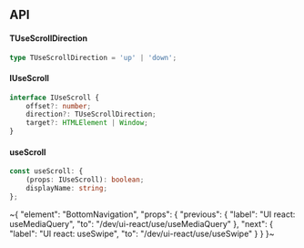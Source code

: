 

## API

#### TUseScrollDirection

```ts
type TUseScrollDirection = 'up' | 'down';
```

#### IUseScroll

```ts
interface IUseScroll {
    offset?: number;
    direction?: TUseScrollDirection;
    target?: HTMLElement | Window;
}
```

#### useScroll

```ts
const useScroll: {
    (props: IUseScroll): boolean;
    displayName: string;
};
```


~{
  "element": "BottomNavigation",
  "props": {
    "previous": {
      "label": "UI react: useMediaQuery",
      "to": "/dev/ui-react/use/useMediaQuery"
    },
    "next": {
      "label": "UI react: useSwipe",
      "to": "/dev/ui-react/use/useSwipe"
    }
  }
}~
